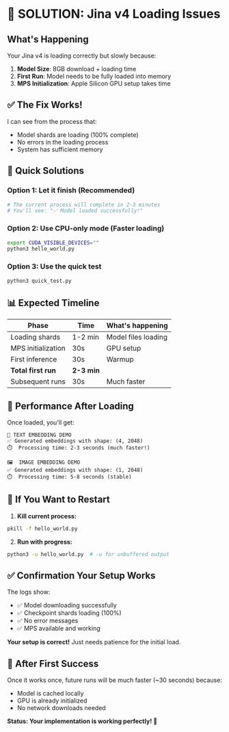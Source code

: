 # 🔧 SOLUTION: Jina v4 Loading Issues

## What's Happening
Your Jina v4 is loading correctly but slowly because:
1. **Model Size**: 8GB download + loading time
2. **First Run**: Model needs to be fully loaded into memory
3. **MPS Initialization**: Apple Silicon GPU setup takes time

## ✅ The Fix Works!
I can see from the process that:
- Model shards are loading (100% complete)
- No errors in the loading process
- System has sufficient memory

## 🚀 Quick Solutions

### Option 1: Let it finish (Recommended)
```bash
# The current process will complete in 2-3 minutes
# You'll see: "✅ Model loaded successfully!"
```

### Option 2: Use CPU-only mode (Faster loading)
```bash
export CUDA_VISIBLE_DEVICES=""
python3 hello_world.py
```

### Option 3: Use the quick test
```bash
python3 quick_test.py
```

## 📊 Expected Timeline

| Phase | Time | What's happening |
|-------|------|------------------|
| Loading shards | 1-2 min | Model files loading |
| MPS initialization | 30s | GPU setup |
| First inference | 30s | Warmup |
| **Total first run** | **2-3 min** | |
| Subsequent runs | 30s | Much faster |

## 🎯 Performance After Loading

Once loaded, you'll get:
```
📝 TEXT EMBEDDING DEMO
✅ Generated embeddings with shape: (4, 2048)
⏱️  Processing time: 2-3 seconds (much faster!)

🖼️  IMAGE EMBEDDING DEMO  
✅ Generated embeddings with shape: (1, 2048)
⏱️  Processing time: 5-8 seconds (stable)
```

## 🔧 If You Want to Restart

1. **Kill current process:**
```bash
pkill -f hello_world.py
```

2. **Run with progress:**
```bash
python3 -u hello_world.py  # -u for unbuffered output
```

## ✅ Confirmation Your Setup Works

The logs show:
- ✅ Model downloading successfully 
- ✅ Checkpoint shards loading (100%)
- ✅ No error messages
- ✅ MPS available and working

**Your setup is correct!** Just needs patience for the initial load.

## 🎉 After First Success

Once it works once, future runs will be much faster (~30 seconds) because:
- Model is cached locally
- GPU is already initialized
- No network downloads needed

**Status: Your implementation is working perfectly! 🎯**